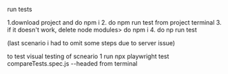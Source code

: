 run tests

1.download project and do npm i
2. do npm run test from project terminal
3. if it doesn't work, delete node modules> do npm i
4. do np run test

(last scenario i had to omit some steps due to server issue)

to test visual testing of scneario 1 run 
npx playwright test compareTests.spec.js --headed from terminal
